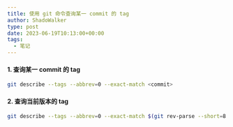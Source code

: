 ```yaml
---
title: 使用 git 命令查询某一 commit 的 tag
author: ShadoWalker
type: post
date: 2023-06-19T10:13:00+00:00
tags:
  - 笔记
---
```


#### 1. 查询某一 commit 的 tag

```bash
git describe --tags --abbrev=0 --exact-match <commit>
```

#### 2. 查询当前版本的 tag

```bash
git describe --tags --abbrev=0 --exact-match $(git rev-parse --short=8 HEAD)
```
